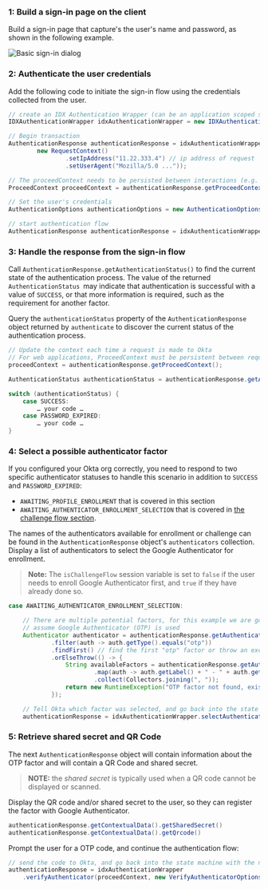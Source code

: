 ### 1: Build a sign-in page on the client

Build a sign-in page that capture's the user's name and password, as shown in the following example.

![Basic sign-in dialog](/img/authenticators/java-authenticators-signinform.png)

### 2: Authenticate the user credentials

Add the following code to initiate the sign-in flow using the credentials collected from the user.

```java
// create an IDX Authentication Wrapper (can be an application scoped singleton)
IDXAuthenticationWrapper idxAuthenticationWrapper = new IDXAuthenticationWrapper();

// Begin transaction
AuthenticationResponse authenticationResponse = idxAuthenticationWrapper.begin(
        new RequestContext()
                .setIpAddress("11.22.333.4") // ip address of request
                .setUserAgent("Mozilla/5.0 ..."));

// The proceedContext needs to be persisted between interactions (e.g. stored in a HttpSession for web apps)
ProceedContext proceedContext = authenticationResponse.getProceedContext();

// Set the user's credentials
AuthenticationOptions authenticationOptions = new AuthenticationOptions(username, password);

// start authentication flow
AuthenticationResponse authenticationResponse = idxAuthenticationWrapper.authenticate(authenticationOptions, proceedContext);
```

### 3: Handle the response from the sign-in flow

Call `AuthenticationResponse.getAuthenticationStatus()` to find the current state of the authentication process. The value of the returned `AuthenticationStatus `may indicate that authentication is successful with a value of `SUCCESS`, or that more information is required, such as the requirement for another factor.

Query the `authenticationStatus` property of the `AuthenticationResponse` object returned by `authenticate` to discover the current status of the authentication process.

```java
// Update the context each time a request is made to Okta
// For web applications, ProceedContext must be persistent between requests.
proceedContext = authenticationResponse.getProceedContext();

AuthenticationStatus authenticationStatus = authenticationResponse.getAuthenticationStatus();

switch (authenticationStatus) {
    case SUCCESS:
        … your code …
    case PASSWORD_EXPIRED:
        … your code …
}
```

### 4: Select a possible authenticator factor

If you configured your Okta org correctly, you need to respond to two specific authenticator statuses to handle this scenario in addition to `SUCCESS` and `PASSWORD_EXPIRED`:

* `AWAITING_PROFILE_ENROLLMENT` that is covered in this section
* `AWAITING_AUTHENTICATOR_ENROLLMENT_SELECTION` that is covered in [the challenge flow section](#integrate-sdk-for-authenticator-challenge).

The names of the authenticators available for enrollment or challenge can be found in the `AuthenticationResponse` object's `authenticators` collection. Display a list of authenticators to select the Google Authenticator for enrollment.

> **Note:** The `isChallengeFlow` session variable is set to `false` if the user needs to enroll Google Authenticator first, and `true` if they have already done so.

```java
case AWAITING_AUTHENTICATOR_ENROLLMENT_SELECTION:

    // There are multiple potential factors, for this example we are going to
    // assume Google Authenticator (OTP) is used
    Authenticator authenticator = authenticationResponse.getAuthenticators().stream()
            .filter(auth -> auth.getType().equals("otp"))
            .findFirst() // find the first "otp" factor or throw an exception
            .orElseThrow(() -> {
                String availableFactors = authenticationResponse.getAuthenticators().stream()
                        .map(auth -> auth.getLabel() + " - " + auth.getType())
                        .collect(Collectors.joining(", "));
                return new RuntimeException("OTP factor not found, existing options: " + availableFactors);
            });

    // Tell Okta which factor was selected, and go back into the state machine with the new response
    authenticationResponse = idxAuthenticationWrapper.selectAuthenticator(proceedContext, authenticator);
```

### 5: Retrieve shared secret and QR Code

The next `AuthenticationResponse` object will contain information about the OTP factor and will contain a QR Code and shared secret.

> **NOTE:** the _shared secret_ is typically used when a QR code cannot be displayed or scanned.

Display the QR code and/or shared secret to the user, so they can register the factor with Google Authenticator.

```java
authenticationResponse.getContextualData().getSharedSecret()
authenticationResponse.getContextualData().getQrcode()
```

Prompt the user for a OTP code, and continue the authentication flow:

```java
// send the code to Okta, and go back into the state machine with the new response
authenticationResponse = idxAuthenticationWrapper
    .verifyAuthenticator(proceedContext, new VerifyAuthenticatorOptions(code));
```

